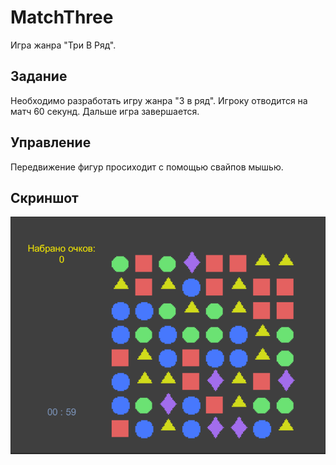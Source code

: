 # MatchThree
 Игра жанра "Три В Ряд".

## Задание
 Необходимо разработать игру жанра "3 в ряд".
 Игроку отводится на матч 60 секунд. Дальше игра завершается.
 
## Управление
 Передвижение фигур просиходит с помощью свайпов мышью.
 
## Скриншот
![Скриншот](https://github.com/Ortem-a/MatchThree/raw/main/ForRepositoryDecorations/screenshot.png)
